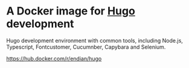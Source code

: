 # A Docker image for [Hugo](https://gohugo.io) development

Hugo development environment with common tools, including Node.js, Typescript, Fontcustomer, Cucumnber, Capybara and Selenium.

https://hub.docker.com/r/endian/hugo
